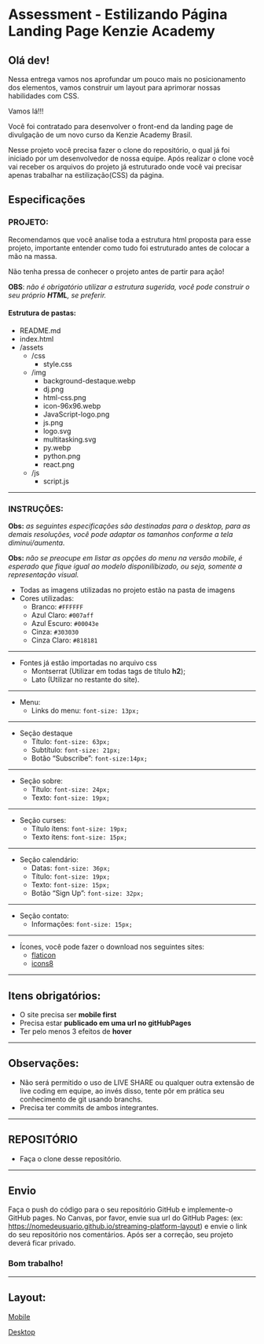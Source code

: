 # Assessment - Estilizando Página Landing Page Kenzie Academy

## Olá dev!

Nessa entrega vamos nos aprofundar um pouco mais no posicionamento dos elementos, vamos construir um layout para aprimorar nossas habilidades com CSS.

Vamos lá!!!

Você foi contratado para desenvolver o front-end da landing page de divulgação de um novo curso da Kenzie Academy Brasil.

Nesse projeto você precisa fazer o clone do repositório, o qual já foi iniciado por um desenvolvedor de nossa equipe. Após realizar o  clone você vai receber os arquivos do projeto já estruturado onde você vai precisar apenas trabalhar na estilização(CSS) da página.


## Especificações

### PROJETO:

Recomendamos que você analise toda a estrutura html proposta para esse projeto, importante entender como tudo foi estruturado antes de colocar a mão na massa. 

Não tenha pressa de conhecer o projeto antes de partir para ação! 

__OBS__: _não é obrigatório utilizar a estrutura sugerida, você pode construir o seu próprio __HTML__, se preferir._

#### Estrutura de pastas:

- README.md
- index.html
- /assets
  - /css
    - style.css
  - /img
    - background-destaque.webp
    - dj.png
    - html-css.png
    - icon-96x96.webp
    - JavaScript-logo.png
    - js.png
    - logo.svg
    - multitasking.svg
    - py.webp
    - python.png
    - react.png
  - /js
    - script.js

----

### INSTRUÇÕES:

**Obs:** _as seguintes especificações são destinadas para o desktop, para as demais resoluções, você pode adaptar os tamanhos conforme a tela diminui/aumenta._

**Obs:** _não se preocupe em listar as opções do menu na versão mobile, é esperado que fique igual ao modelo disponilibizado, ou seja, somente a representação visual._

- Todas as imagens utilizadas no projeto estão na pasta de imagens
- Cores utilizadas:
    - Branco: `#FFFFFF`
    - Azul Claro: `#007aff`
    - Azul Escuro: `#00043e`
    - Cinza: `#303030`
    - Cinza Claro: `#818181`

---

- Fontes já estão importadas no arquivo css
    - Montserrat (Utilizar em todas tags de título **h2**);
    - Lato (Utilizar no restante do site).

---

- Menu: 
    - Links do menu: `font-size: 13px;`

---

- Seção destaque
    - Título: `font-size: 63px;`
    - Subtítulo: `font-size: 21px;`
    - Botão “Subscribe”: `font-size:14px;`

---

- Seção sobre:
  - Título: `font-size: 24px;`
  - Texto: `font-size: 19px;`

---

- Seção curses:
  - Título ítens: `font-size: 19px;`
  - Texto ítens: `font-size: 15px;`

---

- Seção calendário:
  - Datas: `font-size: 36px;`
  - Título: `font-size: 19px;`
  - Texto: `font-size: 15px;`
  - Botão “Sign Up”: `font-size: 32px;`

---

- Seção contato: 
  - Informações: `font-size: 15px;`

---

- Ícones, você pode fazer o download nos seguintes sites:
  - [flaticon](https://www.flaticon.com/)
  - [icons8](https://icons8.com/icons/set/feder)

---

## Itens obrigatórios:
- O site precisa ser __mobile first__
- Precisa estar __publicado em uma url no gitHubPages__
- Ter pelo menos 3 efeitos de __hover__

---
## Observações:
- Não será permitido o uso de LIVE SHARE ou qualquer outra extensão de live coding em equipe, ao invés disso, tente pôr em prática seu conhecimento de git usando branchs.
- Precisa ter commits de ambos integrantes.


---

## REPOSITÓRIO

- Faça o clone desse repositório.

---

## Envio

Faça o push do código para o seu repositório GitHub e implemente-o GitHub pages. No Canvas, por favor, envie sua url do GitHub Pages: (ex: https://nomedeusuario.github.io/streaming-platform-layout) e envie o link do seu repositório nos comentários. Após ser a correção, seu projeto deverá ficar privado.

### Bom trabalho!

---

## Layout:

<!-- ![Template Desktop](https://files-kenzie-academy-brasil.s3.amazonaws.com/q1/sprint3/page2.png) -->

[Mobile](https://files-kenzie-academy-brasil.s3.amazonaws.com/q1/sprint3/page1.png)

<!-- ![Template Mobile](https://files-kenzie-academy-brasil.s3.amazonaws.com/q1/sprint3/page1.png) -->

[Desktop](https://files-kenzie-academy-brasil.s3.amazonaws.com/q1/sprint3/page2.png)
